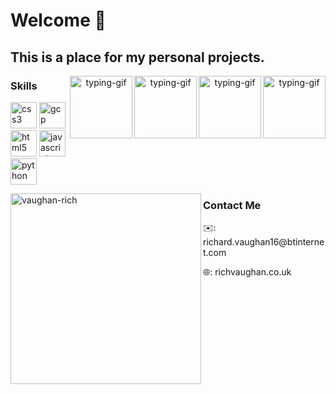 <h1>Welcome 👋</h1>
<h2>This is a place for my personal projects.</h2>

<p align="center" display="block">
<img align="right" src="https://media1.tenor.com/images/969ce2bc098f0354f7124a076f1e6555/tenor.gif?itemid=9994708" height="100" width="auto" alt="typing-gif" />
<img align="right" src="https://1.bp.blogspot.com/-PerenMfIjCM/XpcyoHWXSzI/AAAAAAAAB-g/DuPj_IoSWAMod3pVy4eEya4uxk-KN0UuACLcBGAsYHQ/s320/typing%2Bcat%2Bgif3.gif" height="100" width="auto" alt="typing-gif" />
<img align="right" src="https://media1.tenor.com/images/969ce2bc098f0354f7124a076f1e6555/tenor.gif?itemid=9994708" height="100" width="auto" alt="typing-gif" />
<img align="right" src="https://media1.tenor.com/images/0b73b9822898ecf8c2f0a74469c6e337/tenor.gif?itemid=5822667" height="100" width="auto" alt="typing-gif" />


<h3 align="left">Skills</h3>

<p align="left">
<img src="https://devicons.github.io/devicon/devicon.git/icons/css3/css3-original-wordmark.svg" alt="css3" width="42" height="42"/>
<img src="https://www.vectorlogo.zone/logos/google_cloud/google_cloud-icon.svg" alt="gcp" width="42" height="42"/>
<img src="https://devicons.github.io/devicon/devicon.git/icons/html5/html5-original-wordmark.svg" alt="html5" width="42" height="42"/>
<img src="https://devicons.github.io/devicon/devicon.git/icons/javascript/javascript-original.svg" alt="javascript" width="42" height="42"/> 
<img src="https://devicons.github.io/devicon/devicon.git/icons/python/python-original.svg" alt="python" width="42" height="42"/>
</p>

<img align="left" width="305" src="https://github-readme-stats.vercel.app/api/top-langs/?username=vaughan-rich&layout=compact&hide=html" alt="vaughan-rich"/>
</p>

<h3>Contact Me</h3>
<p>✉️: richard.vaughan16@btinternet.com</p>
<p>🌐: richvaughan.co.uk</p>
